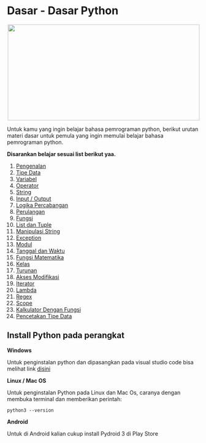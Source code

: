 # Dasar - Dasar Python

<p align="center">
  <img src="https://64.media.tumblr.com/2d0af9c90d1b1107313cc20bda01548a/tumblr_outwxnanpp1u79o2lo1_1280.gifv" width=500 height=250>
</p>


Untuk kamu yang ingin belajar bahasa pemrograman python, berikut urutan materi dasar untuk pemula yang ingin memulai belajar bahasa  pemrograman python. 

**Disarankan belajar sesuai list berikut yaa.**

1. [Pengenalan](01-Pengenalan)
2. [Tipe Data](02-Tipe-Data)
3. [Variabel](03-Variabel)
4. [Operator](04-Operator)
5. [String](05-String)
6. [Input / Output](06-Input-Output)
7. [Logika Percabangan](07-Percabangan)
8. [Perulangan](08-Perulangan)
9. [Fungsi](09-Fungsi)
10. [List dan Tuple](10-List-Tuple)
11. [Manipulasi String](11-Manipulasi-String)
12. [Exception](12-Exception)
13. [Modul](13-Module)
14. [Tanggal dan Waktu](14-Python-Date-Time)
15. [Fungsi Matematika](15-Python-Math)
16. [Kelas](16-Class)
17. [Turunan](17-Inheritance)
18. [Akses Modifikasi](18-Akses-Modifikasi)
19. [Iterator](19-Iterator)
20. [Lambda](20-Lambda)
21. [Regex](21-Regex)
22. [Scope](22-Scope)
23. [Kalkulator Dengan Fungsi](23-kalkulator-Dengan-Fungsi)
24. [Pencetakan Tipe Data](24-Casting-Tipe-Data)

## Install Python pada perangkat

**Windows**

  Untuk penginstalan python dan dipasangkan pada visual studio code bisa melihat link [disini](https://code.visualstudio.com/docs/python/python-tutorial)

**Linux / Mac OS**

  Untuk penginstalan Python pada Linux dan Mac Os, caranya dengan membuka terminal dan memberikan perintah:
    
    python3 --version
    
**Android**

  Untuk di Android kalian cukup install Pydroid 3 di Play Store
